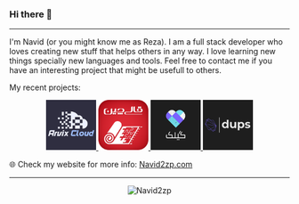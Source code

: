 ### Hi there 👋
---

I'm Navid (or you might know me as Reza). I am a full stack developer who loves creating new stuff that helps others in any way. I love learning new things specially new languages and tools. Feel free to contact me if you have an interesting project that might be usefull to others.


My recent projects:

 <p align="center">
    <a href="https://arvix.cloud">
      <img width="90" alt="Arvix Cloud" src="https://raw.githubusercontent.com/Navid2zp/Navid2zp/master/Arvix-Cloud.png" />
    </a>
    <a href="https://ghalichin.com">
      <img width="90" alt="Ghalichin" src="https://raw.githubusercontent.com/Navid2zp/Navid2zp/master/Ghalichin.png" />
    </a>
    <a href="https://github.com/Navid2zp/gilak-desktop">
      <img width="90" alt="Gilak App" src="https://raw.githubusercontent.com/Navid2zp/Navid2zp/master/Gilak.png" />
    </a>
    <a href="https://github.com/Navid2zp/dups">
      <img width="90" alt="dups" src="https://raw.githubusercontent.com/Navid2zp/Navid2zp/master/dups.png" />
    </a>
  </p>
  
🌐 Check my website for more info: [Navid2zp.com](https://navid2zp.com) 

---

<p align="center"> <img src="https://github-readme-stats.vercel.app/api/top-langs/?username=navid2zp&layout=compact" alt="Navid2zp" /> </p>
